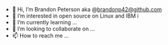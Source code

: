 - 👋 Hi, I’m Brandon Peterson aka @brandonp42@github.com
- 👀 I’m interested in open source on Linux and IBM i
- 🌱 I’m currently learning ...
- 💞️ I’m looking to collaborate on ...
- 📫 How to reach me ...

<!---
brandonp42/brandonp42 is a ✨ special ✨ repository because its `README.md` (this file) appears on your GitHub profile.
You can click the Preview link to take a look at your changes.
--->
